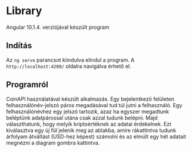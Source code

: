 # Library

Angular 10.1.4. verziójával készült program

## Indítás

Az `ng serve` parancsot kiindulva elindul a program. A `http://localhost:4200/` oldalra navigálva érhető el.
 
## Programról

CoinAPI használatával készült alkalmazás. Egy bejelentkező felületen felhasználónév-jelszó páros megadásával tud túl jutni a felhasználó. Egy felhasználónévhez egy jelszó tartozik, azaz ha egyszer megadtunk beléptünk adatpárossal utána csak azzal tudunk belépni.
Majd választhatunk, hogy melyik kriptoértéknek az adatai érdekelnek. Ezt kiválasztva egy új fül jelenik meg az ablakba, amire rákattintva tudunk árfolyam átváltást (USD-hez képest) számolni és az elmúlt egy hét adatait megnézni a diagram gombra kattintva.
